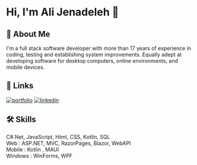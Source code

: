 # Hi, I'm Ali Jenadeleh 👋

## 🚀 About Me
<p>
I'm a full stack software developer with more than 17 years of experience in coding, testing and establishing system improvements. Equally adept at developing software for desktop computers, online environments, and mobile devices.
</p>
 
## 🔗 Links
[![portfolio](https://img.shields.io/badge/my_portfolio-000?style=for-the-badge&logo=ko-fi&logoColor=white)](https://alijenadeleh.ir)
[![linkedin](https://img.shields.io/badge/linkedin-0A66C2?style=for-the-badge&logo=linkedin&logoColor=white)]([https://www.linkedin.com/](https://www.linkedin.com/in/alijenadeleh/))

## 🛠 Skills
C#.Net, JavaScript, Html, CSS, Kotlin, SQL <br />
Web : ASP.NET, MVC, RazorPages, Blazor, WebAPI <br />
Mobile : Kotlin , MAUI <br />
Windows : WinForms, WPF <br />
